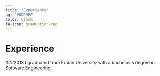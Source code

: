 ```yaml
---
title: "Experience"
bg: '#DDDDFF'
color: black
fa-icon: graduation-cap
---
```


# Experience

###2013
I graduated from Fudan University with a bachelor's degree in Software Engineering.